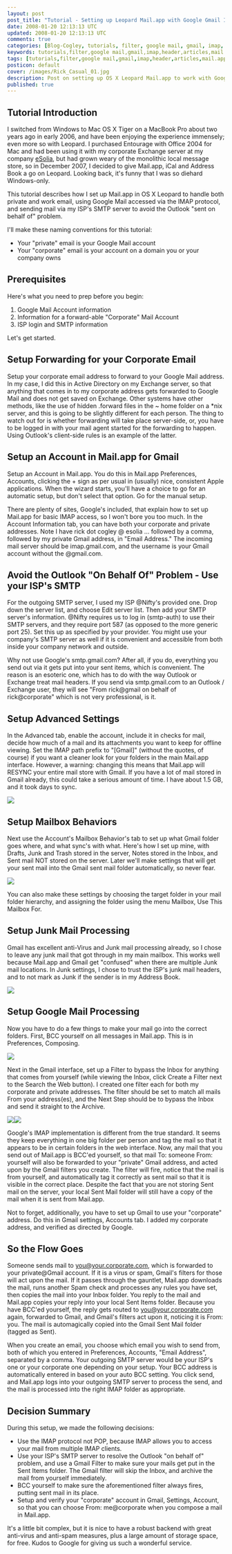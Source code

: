 ```yaml
---           
layout: post
post_title: "Tutorial - Setting up Leopard Mail.app with Google Gmail IMAP - The Basics"
date: 2008-01-20 12:13:13 UTC
updated: 2008-01-20 12:13:13 UTC
comments: true
categories: [Blog-Cogley, tutorials, filter, google mail, gmail, imap, header, articles, mail.app]
keywords: tutorials,filter,google mail,gmail,imap,header,articles,mail.app
tags: [tutorials,filter,google mail,gmail,imap,header,articles,mail.app]
posticon: default
cover: /images/Rick_Casual_01.jpg
description: Post on setting up OS X Leopard Mail.app to work with Google Gmail IMAP, by Rick Cogley.
published: true
---
```

 
## Tutorial Introduction

I switched from Windows to Mac OS X Tiger on a MacBook Pro about two years ago in early 2006, and have been enjoying the experience immensely; even more so with Leopard. I purchased Entourage with Office 2004 for Mac and had been using it with my corporate Exchange server at my company [eSolia](http://www.esolia.com), but had grown weary of the monolithic local message store, so in December 2007, I decided to give Mail.app, iCal and Address Book a go on Leopard. Looking back, it's funny that I was so diehard Windows-only.


This tutorial describes how I set up Mail.app in OS X Leopard to handle both private and work email, using Google Mail accessed via the IMAP protocol, and sending mail via my ISP's SMTP server to avoid the Outlook "sent on behalf of" problem.


I'll make these naming conventions for this tutorial:

  - Your "private" email is your Google Mail account
  - Your "corporate" email is your account on a domain you or your company owns
## Prerequisites

Here's what you need to prep before you begin:

  1. Google Mail Account information
  2. Information for a forward-able "Corporate" Mail Account
  3. ISP login and SMTP information

Let's get started.

## Setup Forwarding for your Corporate Email

Setup your corporate email address to forward to your Google Mail address. In my case, I did this in Active Directory on my Exchange server, so that anything that comes in to my corporate address gets forwarded to Google Mail and does not get saved on Exchange. Other systems have other methods, like the use of hidden .forward files in the ~ home folder on a *nix server, and this is going to be slightly different for each person. The thing to watch out for is whether forwarding will take place server-side, or, you have to be logged in with your mail agent started for the forwarding to happen. Using Outlook's client-side rules is an example of the latter.

## Setup an Account in Mail.app for Gmail

Setup an Account in Mail.app. You do this in Mail.app Preferences, Accounts, clicking the + sign as per usual in (usually) nice, consistent Apple applications. When the wizard starts, you'll have a choice to go for an automatic setup, but don't select that option. Go for the manual setup.


There are plenty of sites, Google's included, that explain how to set up Mail.app for basic IMAP access, so I won't bore you too much. In the Account Information tab, you can have both your corporate and private addresses. Note I have rick dot cogley @ esolia ... followed by a comma, followed by my private Gmail address, in "Email Address." The incoming mail server should be imap.gmail.com, and the username is your Gmail account without the @gmail.com.


[](http://www.flickr.com/photos/81796435@N00/2199479464/)

## Avoid the Outlook "On Behalf Of" Problem - Use your ISP's SMTP

For the outgoing SMTP server, I used my ISP @Nifty's provided one. Drop down the server list, and choose Edit server list. Then add your SMTP server's information. @Nifty requires us to log in (smtp-auth) to use their SMTP servers, and they require port 587 (as opposed to the more generic port 25). Set this up as specified by your provider. You might use your company's SMTP server as well if it is convenient and accessible from both inside your company network and outside.


Why not use Google's smtp.gmail.com? After all, if you do, everything you send out via it gets put into your sent items, which is convenient. The reason is an esoteric one, which has to do with the way Outlook or Exchange treat mail headers. If you send via smtp.gmail.com to an Outlook / Exchange user, they will see "From rick@gmail on behalf of rick@corporate" which is not very professional, is it.

## Setup Advanced Settings

In the Advanced tab, enable the account, include it in checks for mail, decide how much of a mail and its attachments you want to keep for offline viewing. Set the IMAP path prefix to "[Gmail]" (without the quotes, of course) if you want a cleaner look for your folders in the main Mail.app interface. However, a warning: changing this means that Mail.app will RESYNC your entire mail store with Gmail. If you have a lot of mail stored in Gmail already, this could take a serious amount of time. I have about 1.5 GB, and it took days to sync.


[![](http://static.flickr.com/2267/2198687375_8d0e8e2bdd_m.jpg)](http://www.flickr.com/photos/81796435@N00/2198687375/ "Mail.app Gmail Advanced")

## Setup Mailbox Behaviors

Next use the Account's Mailbox Behavior's tab to set up what Gmail folder goes where, and what sync's with what. Here's how I set up mine, with Drafts, Junk and Trash stored in the server, Notes stored in the Inbox, and Sent mail NOT stored on the server. Later we'll make settings that will get your sent mail into the Gmail sent mail folder automatically, so never fear.


[![](http://static.flickr.com/2219/2199479260_c69a369af3_m.jpg)](http://www.flickr.com/photos/81796435@N00/2199479260/ "Mail.app Gmail Mailbox Behaviors")


You can also make these settings by choosing the target folder in your mail folder hierarchy, and assigning the folder using the menu Mailbox, Use This Mailbox For.

## Setup Junk Mail Processing

Gmail has excellent anti-Virus and Junk mail processing already, so I chose to leave any junk mail that got through in my main mailbox. This works well because Mail.app and Gmail get "confused" when there are multiple Junk mail locations. In Junk settings, I chose to trust the ISP's junk mail headers, and to not mark as Junk if the sender is in my Address Book.


[![](http://static.flickr.com/2162/2198735393_56a58c5106_m.jpg)](http://www.flickr.com/photos/81796435@N00/2198735393/ "Mail.app Junk Mail")

## Setup Google Mail Processing

Now you have to do a few things to make your mail go into the correct folders. First, BCC yourself on all messages in Mail.app. This is in Preferences, Composing.


[![](http://static.flickr.com/2136/2198687589_d6593d1c6e_m.jpg)](http://www.flickr.com/photos/81796435@N00/2198687589/ "Mail.app Auto BCC")


Next in the Gmail interface, set up a Filter to bypass the Inbox for anything that comes from yourself (while viewing the Inbox, click Create a Filter next to the Search the Web button). I created one filter each for both my corporate and private addresses. The filter should be set to match all mails From your address(es), and the Next Step should be to bypass the Inbox and send it straight to the Archive.


[![](http://static.flickr.com/2268/2199566858_e94246f255_m.jpg)](http://www.flickr.com/photos/81796435@N00/2199566858/ "Gmail Filter Criteria")[![](http://static.flickr.com/2143/2198775169_f6d14b5115_m.jpg)](http://www.flickr.com/photos/81796435@N00/2198775169/ "Gmail Filter Action")


Google's IMAP implementation is different from the true standard. It seems they keep everything in one big folder per person and tag the mail so that it appears to be in certain folders in the web interface. Now, any mail that you send out of Mail.app is BCC'ed yourself, so that mail To: someone From: yourself will also be forwarded to your "private" Gmail address, and acted upon by the Gmail filters you create. The filter will fire, notice that the mail is from yourself, and automatically tag it correctly as sent mail so that it is visible in the correct place. Despite the fact that you are not storing Sent mail on the server, your local Sent Mail folder will still have a copy of the mail when it is sent from Mail.app.


Not to forget, additionally, you have to set up Gmail to use your "corporate" address. Do this in Gmail settings, Accounts tab. I added my corporate address, and verified as directed by Google.

## So the Flow Goes

Someone sends mail to you@your.corporate.com, which is forwarded to your private@Gmail account. If it is a virus or spam, Gmail's filters for those will act upon the mail. If it passes through the gauntlet, Mail.app downloads the mail, runs another Spam check and processes any rules you have set, then copies the mail into your Inbox folder. You reply to the mail and Mail.app copies your reply into your local Sent Items folder. Because you have BCC'ed yourself, the reply gets routed to you@your.corporate.com again, forwarded to Gmail, and Gmail's filters act upon it, noticing it is From: you. The mail is automagically copied into the Gmail Sent Mail folder (tagged as Sent).


When you create an email, you choose which email you wish to send from, both of which you entered in Preferences, Accounts, "Email Address", separated by a comma. Your outgoing SMTP server would be your ISP's one or your corporate one depending on your setup. Your BCC address is automatically entered in based on your auto BCC setting. You click send, and Mail.app logs into your outgoing SMTP server to process the send, and the mail is processed into the right IMAP folder as appropriate.

## Decision Summary

During this setup, we made the following decisions:

  - Use the IMAP protocol not POP, because IMAP allows you to access your mail from multiple IMAP clients.
  - Use your ISP's SMTP server to resolve the Outlook "on behalf of" problem, and use a Gmail Filter to make sure your mails get put in the Sent Items folder. The Gmail filter will skip the Inbox, and archive the mail from yourself immediately.
  - BCC yourself to make sure the aforementioned filter always fires, putting sent mail in its place.
  - Setup and verify your "corporate" account in Gmail, Settings, Account, so that you can choose From: me@corporate when you compose a mail in Mail.app.

It's a little bit complex, but it is nice to have a robust backend with great anti-virus and anti-spam measures, plus a large amount of storage space, for free. Kudos to Google for giving us such a wonderful service.

